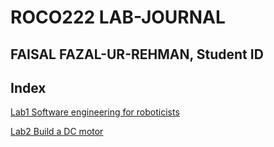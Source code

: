 # **ROCO222 LAB-JOURNAL**

## **FAISAL FAZAL-UR-REHMAN, Student ID** 



## **Index**

[Lab1 Software engineering for roboticists](https://github.com/Faisal-f-rehman/journal.md/blob/master/journal.md)

[Lab2 Build a DC motor](https://github.com/Faisal-f-rehman/journal.md/blob/master/lab2%20dc%20motor.md)





